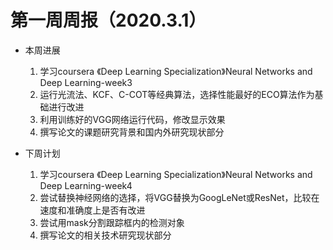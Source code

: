 # 第一周周报（2020.3.1）

- 本周进展
  1. 学习coursera 《Deep Learning Specialization》Neural Networks and Deep Learning-week3
  2. 运行光流法、KCF、C-COT等经典算法，选择性能最好的ECO算法作为基础进行改进
  3. 利用训练好的VGG网络运行代码，修改显示效果
  4. 撰写论文的课题研究背景和国内外研究现状部分
  
- 下周计划
  1. 学习coursera 《Deep Learning Specialization》Neural Networks and Deep Learning-week4
  2. 尝试替换神经网络的选择，将VGG替换为GoogLeNet或ResNet，比较在速度和准确度上是否有改进
  3. 尝试用mask分割跟踪框内的检测对象
  4. 撰写论文的相关技术研究现状部分

